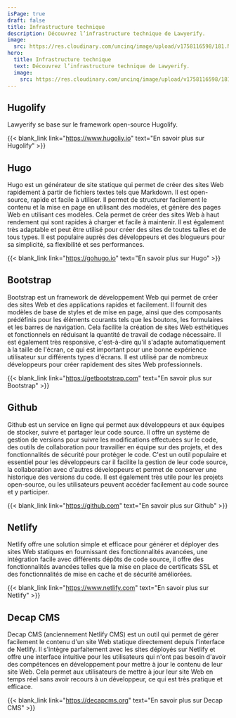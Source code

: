 ```yaml
---
isPage: true
draft: false
title: Infrastructure technique
description: Découvrez l’infrastructure technique de Lawyerify.
image:
  src: https://res.cloudinary.com/uncinq/image/upload/v1758116598/181.Nodes_vgmgrr.svg
hero:
  title: Infrastructure technique
  text: Découvrez l’infrastructure technique de Lawyerify.
  image:
    src: https://res.cloudinary.com/uncinq/image/upload/v1758116598/181.Nodes_vgmgrr.svg
---
```


## Hugolify

Lawyerify se base sur le framework open-source Hugolify.

{{< blank_link link="https://www.hugoliy.io" text="En savoir plus sur Hugolify" >}}

## Hugo

Hugo est un générateur de site statique qui permet de créer des sites Web rapidement à partir de fichiers textes tels que Markdown. Il est open-source, rapide et facile à utiliser. Il permet de structurer facilement le contenu et la mise en page en utilisant des modèles, et génère des pages Web en utilisant ces modèles. Cela permet de créer des sites Web à haut rendement qui sont rapides à charger et facile à maintenir. Il est également très adaptable et peut être utilisé pour créer des sites de toutes tailles et de tous types. Il est populaire auprès des développeurs et des blogueurs pour sa simplicité, sa flexibilité et ses performances.

{{< blank_link link="https://gohugo.io" text="En savoir plus sur Hugo" >}}

## Bootstrap

Bootstrap est un framework de développement Web qui permet de créer des sites Web et des applications rapides et facilement. Il fournit des modèles de base de styles et de mise en page, ainsi que des composants prédéfinis pour les éléments courants tels que les boutons, les formulaires et les barres de navigation. Cela facilite la création de sites Web esthétiques et fonctionnels en réduisant la quantité de travail de codage nécessaire. Il est également très responsive, c'est-à-dire qu'il s'adapte automatiquement à la taille de l'écran, ce qui est important pour une bonne expérience utilisateur sur différents types d'écrans. Il est utilisé par de nombreux développeurs pour créer rapidement des sites Web professionnels.

{{< blank_link link="https://getbootstrap.com" text="En savoir plus sur Bootstrap" >}}

## Github

Github est un service en ligne qui permet aux développeurs et aux équipes de stocker, suivre et partager leur code source. Il offre un système de gestion de versions pour suivre les modifications effectuées sur le code, des outils de collaboration pour travailler en équipe sur des projets, et des fonctionnalités de sécurité pour protéger le code. C'est un outil populaire et essentiel pour les développeurs car il facilite la gestion de leur code source, la collaboration avec d'autres développeurs et permet de conserver une historique des versions du code. Il est également très utile pour les projets open-source, ou les utilisateurs peuvent accéder facilement au code source et y participer.

{{< blank_link link="https://github.com" text="En savoir plus sur Github" >}}

## Netlify

Netlify offre une solution simple et efficace pour générer et déployer des sites Web statiques en fournissant des fonctionnalités avancées, une intégration facile avec différents dépôts de code source, il offre des fonctionnalités avancées telles que la mise en place de certificats SSL et des fonctionnalités de mise en cache et de sécurité améliorées.

{{< blank_link link="https://www.netlify.com" text="En savoir plus sur Netlify" >}}

## Decap CMS

Decap CMS (anciennement Netlify CMS) est un outil qui permet de gérer facilement le contenu d'un site Web statique directement depuis l'interface de Netlify. Il s'intègre parfaitement avec les sites déployés sur Netlify et offre une interface intuitive pour les utilisateurs qui n'ont pas besoin d'avoir des compétences en développement pour mettre à jour le contenu de leur site Web. Cela permet aux utilisateurs de mettre à jour leur site Web en temps réel sans avoir recours à un développeur, ce qui est très pratique et efficace.

{{< blank_link link="https://decapcms.org" text="En savoir plus sur Decap CMS" >}}
